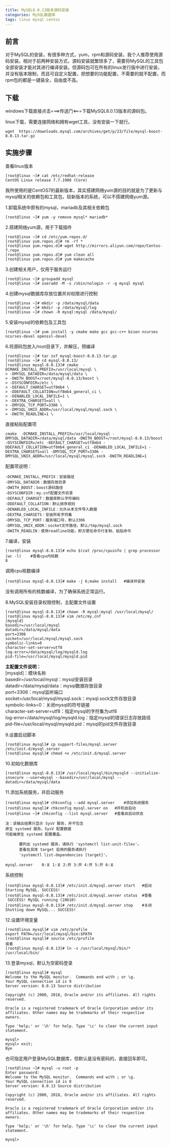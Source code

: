 ```yaml
---
title: MySQL8.0.13版本源码安装
categories: MySQL数据库
tags: linux mysql centos
---
```

## 前言

对于MySQL的安装，有很多种方式，yum，rpm和源码安装，我个人推荐使用源码安装。相对于前两种安装方式，源码安装就繁琐多了，需要将MySQL的工具包全部安装才能对其进行编译安装。但源码包可在所有的linux发行版中进行安装，并没有版本限制，而且可自定义配置，把想要的功能配置，不需要的就不配置，而rpm包的都是一键装全，自由度不高。

## 下载

windows下载直接点击===>传送门<===下载MySQL8.0.13版本的源码包。

linux下载，需要连接网络和拥有wget工具，没有安装一下就行。

    
    
    wget  https://downloads.mysql.com/archives/get/p/23/file/mysql-boost-8.0.13.tar.gz
    

## 实施步骤

查看linux版本

    
    
    [root@linux ~]# cat /etc/redhat-release 
    CentOS Linux release 7.7.1908 (Core)
    

我所使用的是CentOS7的最新版本，其实搭建网络yum源的目的就是为了更新与mysql相关的依赖包和工具包，较新版本的系统，可以不搭建网络yum源。

1.卸载系统中原有的mysql，mariadb及其相关依赖包

    
    
    [root@linux ~]# yum -y remove mysql* mariadb*
    

2.搭建网络yum源，用于下载插件

    
    
    [root@linux ~]# cd /etc/yum.repos.d/
    [root@linux yum.repos.d]# rm -rf *
    [root@linux yum.repos.d]# wget http://mirrors.aliyun.com/repo/Centos-7.repo
    [root@linux yum.repos.d]# yum clean all 
    [root@linux yum.repos.d]# yum makecache 
    

3.创建相关用户，仅用于服务运行

    
    
    [root@linux ~]# groupadd mysql
    [root@linux ~]# useradd -M -s /sbin/nologin -r -g mysql mysql 
    

4.创建mysql数据库存放位置并对权限进行控制

    
    
    [root@linux ~]# mkdir -p /data/mysql/data
    [root@linux ~]# mkdir -p /data/mysql/log
    [root@linux ~]# chown -R mysql:mysql /data/mysql/
    

5.安装mysql的依赖包及工具包

    
    
    [root@linux ~]# yum install -y cmake make gcc gcc-c++ bison ncurses ncurses-devel openssl-devel
    

6.将源码包放入/root目录下，并解压，预编译

    
    
    [root@linux ~]# tar zxf mysql-boost-8.0.13.tar.gz 
    [root@linux ~]# cd mysql-8.0.13/
    [root@linux mysql-8.0.13]# cmake  -DCMAKE_INSTALL_PREFIX=/usr/local/mysql \
    > -DMYSQL_DATADIR=/data/mysql/data \
    > -DWITH_BOOST=/root/mysql-8.0.13/boost \
    > -DSYSCONFDIR=/etc \
    > -DEFAULT_CHARSET=utf8mb4 \
    > -DDEFAULT_COLLATION=utf8mb4_general_ci \
    > -DENABLED_LOCAL_INFILE=1 \
    > -DEXTRA_CHARSETS=all \
    > -DMYSQL_TCP_PORT=3306 \
    > -DMYSQL_UNIX_ADDR=/usr/local/mysql/mysql.sock \
    > -DWITH_READLINE=1 \
    

直接粘贴配置项

    
    
    cmake  -DCMAKE_INSTALL_PREFIX=/usr/local/mysql -DMYSQL_DATADIR=/data/mysql/data -DWITH_BOOST=/root/mysql-8.0.13/boost -DSYSCONFDIR=/etc -DEFAULT_CHARSET=utf8mb4 -DDEFAULT_COLLATION=utf8mb4_general_ci -DENABLED_LOCAL_INFILE=1 -DEXTRA_CHARSETS=all -DMYSQL_TCP_PORT=3306 -DMYSQL_UNIX_ADDR=/usr/local/mysql/mysql.sock -DWITH_READLINE=1 
    

配置项说明：

    
    
    -DCMAKE_INSTALL_PREFIX：安装路径
    -DMYSQL_DATADIR：数据存放目录
    -DWITH_BOOST：boost源码路径
    -DSYSCONFDIR：my.cnf配置文件目录
    -DEFAULT_CHARSET：数据库默认字符编码
    -DDEFAULT_COLLATION：默认排序规则
    -DENABLED_LOCAL_INFILE：允许从本文件导入数据
    -DEXTRA_CHARSETS：安装所有字符集
    -DMYSQL_TCP_PORT：服务端口号，默认3306
    -DMYSQL_UNIX_ADDR：socket文件路径，默认/tmp/mysql.sock
    -DWITH_READLIN：使用readline功能，即方便在命令行复制、粘贴命令
    

7.编译，安装

    
    
    [root@linux mysql-8.0.13]# echo $(cat /proc/cpuinfo | grep processor |wc -l)	#查看cpu内核数
    8	
    

调用cpu核数编译

    
    
    [root@linux mysql-8.0.13]# make -j 6;make install	#编译并安装
    

没有调用所有的核数编译，为了确保系统正常运行。

8.MySQL安装目录权限控制，主配置文件设置

    
    
    [root@linux mysql-8.0.13]# chown -R mysql:mysql /usr/local/mysql/
    [root@linux mysql-8.0.13]# vim /etc/my.cnf 
    [mysqld]
    basedir=/usr/local/mysql
    datadir=/data/mysql/data
    port=3306
    socket=/usr/local/mysql/mysql.sock
    symbolic-links=0
    character-set-server=utf8
    log-error=/data/mysql/log/mysqld.log
    pid-file=/usr/local/mysql/mysqld.pid
    

**主配置文件说明：**  
[mysqld]：模块名称  
basedir=/usr/local/mysql：mysql安装目录  
datadir=/data/mysql/data：mysql数据存放目录  
port=3306：mysql监听端口  
socket=/usr/local/mysql/mysql.sock：mysql.sock文件存放目录  
symbolic-links=0：关闭mysql的符号链接  
character-set-server=utf8：指定mysql的字符集为utf8  
log-error=/data/mysql/log/mysqld.log：指定mysql的错误日志存放路径  
pid-file=/usr/local/mysql/mysqld.pid：mysql的pid文件存放目录

9.设置启动脚本

    
    
    [root@linux mysql]# cp support-files/mysql.server /etc/init.d/mysql.server
    [root@linux mysql]# chmod +x /etc/init.d/mysql.server
    

10.初始化数据库

    
    
    [root@linux mysql-8.0.13]# /usr/local/mysql/bin/mysqld --initialize-insecure --user=mysql --basedir=/usr/local/mysql --datadir=/data/mysql/data
    

11.添加系统服务，并启动服务

    
    
    [root@linux mysql]# chkconfig --add mysql.server	#添加系统服务
    [root@linux mysql]# chkconfig mysql.server on	#开机自启动
    [root@linux ~]# chkconfig --list mysql.server	#查看自启动状态
    
    注：该输出结果只显示 SysV 服务，并不包含
    原生 systemd 服务。SysV 配置数据
    可能被原生 systemd 配置覆盖。 
    
          要列出 systemd 服务，请执行 'systemctl list-unit-files'。
          查看在具体 target 启用的服务请执行
          'systemctl list-dependencies [target]'。
    
    mysql.server   	0:关	1:关	2:开	3:开	4:开	5:开	6:关
    

系统控制

    
    
    [root@linux mysql-8.0.13]# /etc/init.d/mysql.server start	#启动
    Starting MySQL. SUCCESS!
    [root@linux mysql-8.0.13]# /etc/init.d/mysql.server status	#查看
     SUCCESS! MySQL running (28610)
    [root@linux mysql-8.0.13]# /etc/init.d/mysql.server stop	#关闭
    Shutting down MySQL... SUCCESS! 
    

12.设置环境变量

    
    
    [root@linux mysql]# vim /etc/profile
    export PATH=/usr/local/mysql/bin:$PATH
    [root@linux mysql]# source /etc/profile
    或者
    [root@linux mysql-8.0.13]# ln -s /usr/local/mysql/bin/* /usr/local/bin/
    

13.登录mysql，默认为空密码登录

    
    
    [root@linux mysql]# mysql
    Welcome to the MySQL monitor.  Commands end with ; or \g.
    Your MySQL connection id is 9
    Server version: 8.0.13 Source distribution
    
    Copyright (c) 2000, 2018, Oracle and/or its affiliates. All rights reserved.
    
    Oracle is a registered trademark of Oracle Corporation and/or its
    affiliates. Other names may be trademarks of their respective
    owners.
    
    Type 'help;' or '\h' for help. Type '\c' to clear the current input statement.
    
    mysql> 
    mysql> exit;
    Bye
    

也可指定用户登录MySQL数据库，但默认是没有密码的，直接回车即可。

    
    
    [root@linux ~]# mysql -u root -p
    Enter password: 
    Welcome to the MySQL monitor.  Commands end with ; or \g.
    Your MySQL connection id is 8
    Server version: 8.0.13 Source distribution
    
    Copyright (c) 2000, 2018, Oracle and/or its affiliates. All rights reserved.
    
    Oracle is a registered trademark of Oracle Corporation and/or its
    affiliates. Other names may be trademarks of their respective
    owners.
    
    Type 'help;' or '\h' for help. Type '\c' to clear the current input statement.
    
    mysql> 
    

